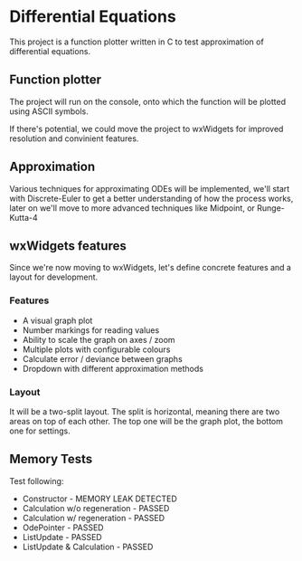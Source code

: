 # Differential Equations

This project is a function plotter written in C to test approximation of differential equations.

## Function plotter

The project will run on the console, onto which the function will be plotted using ASCII symbols.

If there's potential, we could move the project to wxWidgets for improved resolution and
convinient features.

## Approximation

Various techniques for approximating ODEs will be implemented, we'll start with Discrete-Euler to get
a better understanding of how the process works, later on we'll move to more advanced techniques
like Midpoint, or Runge-Kutta-4

## wxWidgets features

Since we're now moving to wxWidgets, let's define concrete features and a layout for development.

### Features

- A visual graph plot
- Number markings for reading values
- Ability to scale the graph on axes / zoom
- Multiple plots with configurable colours
- Calculate error / deviance between graphs
- Dropdown with different approximation methods

### Layout

It will be a two-split layout. The split is horizontal, meaning there are two areas on top of each other.
The top one will be the graph plot, the bottom one for settings.

## Memory Tests

Test following:

- Constructor - MEMORY LEAK DETECTED
- Calculation w/o regeneration - PASSED
- Calculation w/  regeneration - PASSED
- OdePointer - PASSED
- ListUpdate - PASSED
- ListUpdate & Calculation - PASSED
